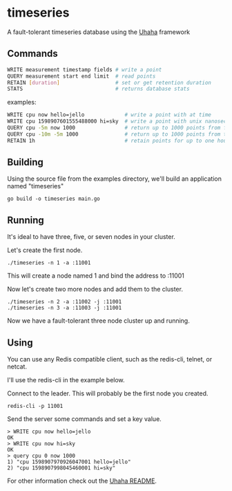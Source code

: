 # timeseries

A fault-tolerant timeseries database using the 
[Uhaha](https://github.com/tidwall/uhaha) framework

## Commands

```sh
WRITE measurement timestamp fields # write a point
QUERY measurement start end limit  # read points
RETAIN [duration]                  # set or get retention duration
STATS                              # returns database stats
```

examples: 

```sh
WRITE cpu now hello=jello             # write a point with at time
WRITE cpu 1598907601555488000 hi=sky  # write a point with unix nanoseconds
QUERY cpu -5m now 1000                # return up to 1000 points from five minutes ago
QUERY cpu -10m -5m 1000               # return up to 1000 points from ten to five minutes ago
RETAIN 1h                             # retain points for up to one hour
```

## Building

Using the source file from the examples directory, we'll build an application
named "timeseries"

```
go build -o timeseries main.go
```

## Running

It's ideal to have three, five, or seven nodes in your cluster.

Let's create the first node.

```
./timeseries -n 1 -a :11001
```

This will create a node named 1 and bind the address to :11001

Now let's create two more nodes and add them to the cluster.

```
./timeseries -n 2 -a :11002 -j :11001
./timeseries -n 3 -a :11003 -j :11001
```

Now we have a fault-tolerant three node cluster up and running.

## Using

You can use any Redis compatible client, such as the redis-cli, telnet, 
or netcat.

I'll use the redis-cli in the example below.

Connect to the leader. This will probably be the first node you created.

```
redis-cli -p 11001
```

Send the server some commands and set a key value.

```
> WRITE cpu now hello=jello
OK
> WRITE cpu now hi=sky
OK
> query cpu 0 now 1000
1) "cpu 1598907970926047001 hello=jello"
2) "cpu 1598907998045460001 hi=sky"
```

For other information check out the [Uhaha README](https://github.com/tidwall/uhaha).
